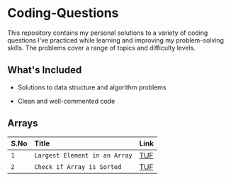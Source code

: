 # Coding-Questions
This repository contains my personal solutions to a variety of coding questions I've practiced while learning and improving my problem-solving skills. The problems cover a range of topics and difficulty levels.

## What's Included

- Solutions to data structure and algorithm problems

- Clean and well-commented code

## Arrays

| S.No | Title     | Link                       |
| :-------- | :------- | :-------------------------------- |
| `1`      | `Largest Element in an Array` | [TUF](https://takeuforward.org/plus/dsa/problems/largest-element) |
| `2`      | `Check if Array is Sorted` | [TUF](https://takeuforward.org/plus/dsa/problems/check-if-the-array-is-sorted-ii) |
